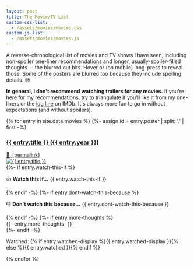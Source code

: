 ```yaml
---
layout: post
title: The Movie/TV List
custom-css-list:
  - /assets/movies/movies.css
custom-js-list:
  - /assets/movies/movies.js
---
```


A reverse-chronological list of movies and TV shows I have seen, including non-spoiler one-liner recommendations and longer, usually-spoiler-filled thoughts -- the blurred out bits. Hover or (on mobile) long-press to reveal those. Some of the posters are blurred too because they include spoiling details. 😒

**In general, I don't recommend watching trailers for any movies.** If you're here for my recommendations, try to triangulate if you'll like it from my one-liners or the [log line](https://en.wikipedia.org/wiki/Log_line) on IMDb. It's always more fun to go in without expectations (and without spoilers).

<form style="display: none;" id="sort-filter" action="javascript:void(0);">
  <fieldset>
    <select name="sort">
      <option value="watched-asc">watch date (earliest first)</option>
      <option value="watched-desc" selected>watch date (latest first)</option>
      <option value="year-asc">release date (earliest first)</option>
      <option value="year-desc">release date (latest first)</option>
      <option value="title-asc">name (a-z)</option>
      <option value="title-desc">name (z-a)</option>
    </select>
  </fieldset>
  <fieldset>
    <label for="movie">
      <input type="radio" id="movie" value="movie" name="kind"/>
      movie
    </label>
    <label for="tv">
      <input type="radio" id="tv" value="tv" name="kind"/>
      TV show
    </label>
    <label for="kind-both">
      <input type="radio" id="kind-both" value="both" name="kind" checked/>
      both
    </label>
  </fieldset>
  <fieldset>
    <label for="recommended">
      <input type="radio" id="recommended" value="recommended" name="recommendation"/>
      recommended
    </label>
    <label for="not-recommended">
      <input type="radio" id="not-recommended" value="not-recommended" name="recommendation"/>
      not recommended
    </label>
    <label for="recommended-both">
      <input type="radio" id="recommended-both" value="both" name="recommendation" checked/>
      both
    </label>
  </fieldset>
</form>

<div class="list-container">
  {% for entry in site.data.movies %}
    {%- assign id = entry.poster | split: '.' | first -%}
    <div
      id="{{ id }}"
      class="entry"
      data-year="{{ entry.year }}"
      data-title="{{ entry.title }}"
      data-watched="{{ entry.watched }}"
      data-kind="{{ entry.kind }}"
      data-recommendation="{%- if entry.watch-this-if -%}recommended{%- else -%}not-recommended{%- endif -%}"
    >
      <div class="title">
        <a href="{{ entry.link }}">
          <h3>{{ entry.title }} ({{ entry.year }})</h3>
        </a>
        <a class="permalink" href="#{{ id }}">
          🔗&nbsp;&nbsp;<span class="underlineable">[permalink]</span>
        </a>
      </div>
      <div class="content">
        <a href="#{{ id }}" class="poster">
          <img
            class="{{ entry.poster-class }}"
            src="/assets/movies/{{ entry.poster }}"
            loading="lazy"
            alt="{{ entry.title }}"
          >
        </a>
        <div class="text">
          {%- if entry.watch-this-if %}
            <p class="one-liner" markdown="1">👍 <b>Watch this if...</b> {{ entry.watch-this-if }}</p>
          {% endif -%}
          {%- if entry.dont-watch-this-because %}
            <p class="one-liner" markdown="1">👎 <b>Don't watch this because...</b> {{ entry.dont-watch-this-because }}</p>
          {% endif -%}
          {%- if entry.more-thoughts %}
            <div class="more-thoughts spoiler" markdown="1">
              {{- entry.more-thoughts -}}
            </div>
          {%- endif -%}
          <p class="watched">
            Watched: {% if entry.watched-display %}{{ entry.watched-display }}{% else %}{{ entry.watched }}{% endif %}
          </p>
        </div>
      </div>
    </div>
  {% endfor %}
</div>
